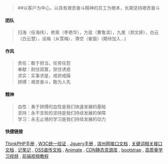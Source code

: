 > ##以客户为中心，以具有艰苦奋斗精神的员工为根本，长期坚持艰苦奋斗

#### 团队

> 归海（任海伟），修索（李艳华），方盐（曹鲁滨），九尾（郑文婷），白云（白云慧），话梅（从雪梅），滞空（崔振）(期待加入...)

#### 作风

> 责任：敢于担当，任劳任怨  
> 奉献：耐住寂寞，禁住诱惑  
> 求实：实事求是，戒骄戒躁  
> 拼搏：艰苦奋斗，敢为人先

#### 精神

> 血性：勇于拼搏的血性是我们快速发展的基础  
> 坚持：永不言败的坚持是我们持续发展的保障  
> 学习：永无止境的学习是我们持续发展的动力

#### 快捷链接

[ThinkPHP手册](http://www.kancloud.cn/manual/thinkphp5/118003) , [W3C统一验证](https://validator.w3.org/unicorn/) , [Jquery手册](http://jquery.cuishifeng.cn/) , [滨州网接口文档](http://139.129.218.174:8088/) , [关键词相关接口文档](http://121.42.174.5/myapp/listAllApis.php) , [记笔记](https://app.yinxiang.com/Home.action) , [OSS直传文档](https://help.aliyun.com/document_detail/31927.html?spm=5176.87240.400427.65.TvBDms) , [Animate](https://daneden.github.io/animate.css/) , [CDN静态资源库](http://www.bootcdn.cn/) , [bootstrap](http://www.bootcss.com/) , [高质量学习视频](https://www.laravist.com/) , [前端视频教程](http://www.imooc.com/course/list?c=fe)
